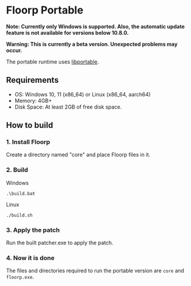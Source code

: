 # Floorp Portable

**Note: Currently only Windows is supported. Also, the automatic update feature is not available for versions below 10.8.0.**

**Warning: This is currently a beta version. Unexpected problems may occur.**

The portable runtime uses [libportable](https://github.com/adonais/libportable).

## Requirements
* OS: Windows 10, 11 (x86_64) or Linux (x86_64, aarch64)
* Memory: 4GB+
* Disk Space: At least 2GB of free disk space.

## How to build
### 1. Install Floorp
Create a directory named "core" and place Floorp files in it.

### 2. Build
Windows
```
.\build.bat
```
Linux
```
./build.sh
```

### 3. Apply the patch
Run the built patcher.exe to apply the patch.

### 4. Now it is done
The files and directories required to run the portable version are `core` and `floorp.exe`.
